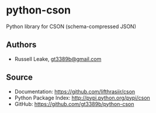 python-cson
===========

Python library for CSON (schema-compressed JSON)


Authors
-------
*  Russell Leake, gt3389b@gmail.com

Source
------
* Documentation: <https://github.com/lifthrasiir/cson>
* Python Package Index: <http://pypi.python.org/pypi/cson>
* GitHub: <https://github.com/gt3389b/python-cson>
